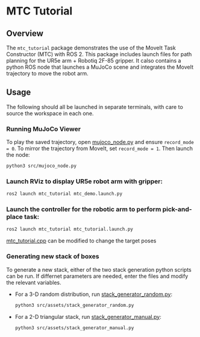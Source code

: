 # MTC Tutorial

## Overview
The `mtc_tutorial` package demonstrates the use of the MoveIt Task Constructor (MTC) with ROS 2. This package includes launch files for path planning for the UR5e arm + Robotiq 2F-85 gripper. It calso contains a python ROS node that launches a MuJoCo scene and integrates the MoveIt trajectory to move the robot arm.

## Usage
The following should all be launched in separate terminals, with care to source the workspace in each one.

### Running MuJoCo Viewer
To play the saved trajectory, open [mujoco_node.py](src/mujoco_node.py) and ensure `record_mode = 0`. To mirror the trajectory from MoveIt, set `record_mode = 1`. Then launch the node:
```bash
python3 src/mujoco_node.py
```
### Launch RViz to display UR5e robot arm with gripper:
```bash
ros2 launch mtc_tutorial mtc_demo.launch.py
```
### Launch the controller for the robotic arm to perform pick-and-place task:
```bash
ros2 launch mtc_tutorial mtc_tutorial.launch.py
```
[mtc_tutorial.cpp](src/mtc_tutorial.cpp) can be modified to change the target poses
### Generating new stack of boxes
To generate a new stack, either of the two stack generation python scripts can be run. If differnet parameters are needed, enter the files and modify the relevant variables.
- For a 3-D random distribution, run [stack_generator_random.py](src/assets/stack_generator_random.py):
	```bash
	python3 src/assets/stack_generator_random.py
	```
- For a 2-D triangular stack, run [stack_generator_manual.py](src/assets/stack_generator_manual.py):
	```bash
	python3 src/assets/stack_generator_manual.py
	```